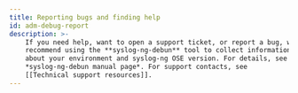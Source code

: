 ```yaml
---
title: Reporting bugs and finding help
id: adm-debug-report
description: >-
    If you need help, want to open a support ticket, or report a bug, we
    recommend using the **syslog-ng-debun** tool to collect information
    about your environment and syslog-ng OSE version. For details, see the
    *syslog-ng-debun manual page*. For support contacts, see
    [[Technical support resources]].
---
```

